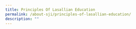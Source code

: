 ```yaml
---
title: Principles Of Lasallian Education
permalink: /about-sji/principles-of-lasallian-education/
description: ""
---
```

